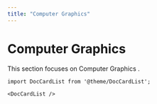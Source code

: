 ```yaml
---
title: "Computer Graphics"
---
```


# Computer Graphics

This section focuses on Computer Graphics .

```mdx-code-block
import DocCardList from '@theme/DocCardList';

<DocCardList />
```

